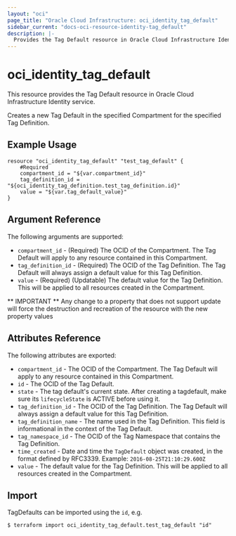 ```yaml
---
layout: "oci"
page_title: "Oracle Cloud Infrastructure: oci_identity_tag_default"
sidebar_current: "docs-oci-resource-identity-tag_default"
description: |-
  Provides the Tag Default resource in Oracle Cloud Infrastructure Identity service
---
```


# oci_identity_tag_default
This resource provides the Tag Default resource in Oracle Cloud Infrastructure Identity service.

Creates a new Tag Default in the specified Compartment for the specified Tag Definition.


## Example Usage

```hcl
resource "oci_identity_tag_default" "test_tag_default" {
	#Required
	compartment_id = "${var.compartment_id}"
	tag_definition_id = "${oci_identity_tag_definition.test_tag_definition.id}"
	value = "${var.tag_default_value}"
}
```

## Argument Reference

The following arguments are supported:

* `compartment_id` - (Required) The OCID of the Compartment. The Tag Default will apply to any resource contained in this Compartment. 
* `tag_definition_id` - (Required) The OCID of the Tag Definition. The Tag Default will always assign a default value for this Tag Definition. 
* `value` - (Required) (Updatable) The default value for the Tag Definition. This will be applied to all resources created in the Compartment. 


** IMPORTANT **
Any change to a property that does not support update will force the destruction and recreation of the resource with the new property values

## Attributes Reference

The following attributes are exported:

* `compartment_id` - The OCID of the Compartment. The Tag Default will apply to any resource contained in this Compartment. 
* `id` - The OCID of the Tag Default.
* `state` - The tag default's current state. After creating a tagdefault, make sure its `lifecycleState` is ACTIVE before using it. 
* `tag_definition_id` - The OCID of the Tag Definition. The Tag Default will always assign a default value for this Tag Definition. 
* `tag_definition_name` - The name used in the Tag Definition. This field is informational in the context of the Tag Default. 
* `tag_namespace_id` - The OCID of the Tag Namespace that contains the Tag Definition. 
* `time_created` - Date and time the `TagDefault` object was created, in the format defined by RFC3339.  Example: `2016-08-25T21:10:29.600Z` 
* `value` - The default value for the Tag Definition. This will be applied to all resources created in the Compartment. 

## Import

TagDefaults can be imported using the `id`, e.g.

```
$ terraform import oci_identity_tag_default.test_tag_default "id"
```

